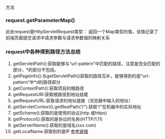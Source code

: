 方法
### request.getParameterMap()
此处request是HttpServletRequest类型：
返回一个Map类型的值，该值记录了前端页面提交请求中请求参数与请求参数值的映射关系
### request中各种得到路径方法总结
1. getServletPath():获取能够与“url-pattern”中匹配的路径，注意是完全匹配的部分，*的部分不包括。 
2. getPageInfo():与getServletPath()获取的路径互补，能够得到的是“url-pattern”中*d的路径部分 
3. getContextPath():获取项目的根路径 
4. getRequestURI:获取根路径到地址结尾 
5. getRequestURL:获取请求的地址链接（浏览器中输入的地址） 
6. getServletContext().getRealPath(“/”):获取“/”在机器中的实际地址 
7. getScheme():获取的是使用的协议(http 或https) 
8. getProtocol():获取的是协议的名称(HTTP/1.11) 
9. getServerName():获取的是域名(xxx.com) 
10. getLocalName:获取到的是IP
[参考链接](https://blog.csdn.net/qq_27770257/article/details/79438987 )